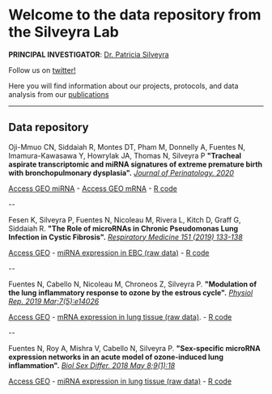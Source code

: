 # Welcome to the data repository from the Silveyra Lab

**PRINCIPAL INVESTIGATOR**:   [Dr. Patricia Silveyra](https://www.linkedin.com/in/patriciasilveyra)

Follow us on [twitter!](https://twitter.com/silveyralab?lang=en)

Here you will find information about our projects, protocols, and data analysis from our [publications](http://www.ncbi.nlm.nih.gov/myncbi/browse/collection/43899845/?sort=date&direction=descending)

---------
## Data repository

Oji-Mmuo CN, Siddaiah R, Montes DT, Pham M, Donnelly A, Fuentes N, Imamura-Kawasawa Y, Howrylak JA, Thomas N, Silveyra P
**"Tracheal aspirate transcriptomic and miRNA signatures of extreme premature birth with bronchopulmonary dysplasia".** [*Journal of Perinatology. 2020*](https://doi.org/10.1038/s41372-020-00868-9)

[Access GEO miRNA](https://www.ncbi.nlm.nih.gov/geo/query/acc.cgi?&acc=GSE156055) -
[Access GEO mRNA](https://www.ncbi.nlm.nih.gov/geo/query/acc.cgi?acc=GSE156028)  -
[R code](http://psilveyra.github.io/silveyralab/GA_RTPCR_Silveyra.xls/BPDanalysisfinal.Rmd)

--

Fesen K, Silveyra P, Fuentes N, Nicoleau M, Rivera L, Kitch D, Graff G, Siddaiah R. 
**"The Role of microRNAs in Chronic Pseudomonas Lung Infection in Cystic Fibrosis".** [*Respiratory Medicine 151 (2019) 133-138*](https://www.resmedjournal.com/article/S0954-6111(19)30133-7/fulltext)

[Access GEO](https://www.ncbi.nlm.nih.gov/geo/query/acc.cgi?acc=GSE130159) -
[miRNA expression in EBC (raw data)](http://psilveyra.github.io/silveyralab/CF_RTPCR_Silveyra.xls)  -
[R code](http://psilveyra.github.io/silveyralab/GA_RTPCR_Silveyra.xls/CFanalysis.Rmd)

--

Fuentes N, Cabello N, Nicoleau M, Chroneos Z, Silveyra P. 
**"Modulation of the lung inflammatory response to ozone by the estrous cycle".** [*Physiol Rep. 2019 Mar;7(5):e14026*](https://physoc.onlinelibrary.wiley.com/doi/full/10.14814/phy2.14026)

[Access GEO](https://www.ncbi.nlm.nih.gov/geo/query/acc.cgi?acc=GSE123276) -
[mRNA expression in lung tissue (raw data)](http://psilveyra.github.io/silveyralab/GA_RTPCR_Silveyra.xls). -
[R code](http://psilveyra.github.io/silveyralab/GA_RTPCR_Silveyra.xls/Array.Rmd)

--

Fuentes N, Roy A, Mishra V, Cabello N, Silveyra P. 
**"Sex-specific microRNA expression networks in an acute model of ozone-induced lung inflammation".** [*Biol Sex Differ. 2018 May 8;9(1):18*](https://bsd.biomedcentral.com/articles/10.1186/s13293-018-0177-7)

[Access GEO](https://www.ncbi.nlm.nih.gov/geo/query/acc.cgi?acc=GSE111667) -
[miRNA expression in lung tissue (raw data)](http://psilveyra.github.io/silveyralab/miGA_RTPCR_Silveyra.xls) -
[R code](http://psilveyra.github.io/silveyralab/GA_RTPCR_Silveyra.xls/ArraymiRNAmouse.Rmd)


